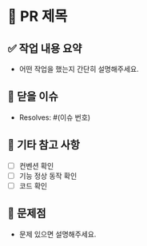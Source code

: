# 📌 PR 제목

## ✅ 작업 내용 요약

- 어떤 작업을 했는지 간단히 설명해주세요.

## 🔗 닫을 이슈

- Resolves: #(이슈 번호)

## 💬 기타 참고 사항

- [ ] 컨벤션 확인
- [ ] 기능 정상 동작 확인
- [ ] 코드 확인

## 🧪 문제점

- 문제 있으면 설명해주세요.
